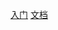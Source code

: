 [入门](https://skywalking.apache.org/zh/2020-04-19-skywalking-quick-start/)
[文档](https://github.com/SkyAPM/document-cn-translation-of-skywalking/blob/master/docs/zh/8.0.0/README.md)
